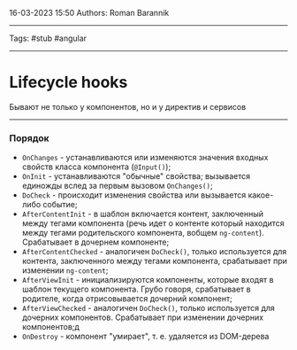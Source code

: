 16-03-2023
15:50
Authors: Roman Barannik
***
Tags: #stub #angular 
***
# Lifecycle hooks

Бывают не только у компонентов, но и у директив и сервисов

---

### Порядок

-   `OnChanges` - устанавливаются или изменяются значения входных свойств класса компонента (`@Input()`);
-   `OnInit` - устанавливаются "обычные" свойства; вызывается единожды вслед за первым вызовом `OnChanges()`;
-   `DoCheck` - происходит изменения свойства или вызывается какое-либо событие;
-   `AfterContentInit` - в шаблон включается контент, заключенный между тегами компонента (речь идет о контенте который находится между тегами родительского компонента, вобщем `ng-content`). Срабатывает в дочернем компоненте;
-   `AfterContentChecked` - аналогичен `DoCheck()`, только используется для контента, заключенного между тегами компонента, срабатывает при изменении `ng-content`;
-   `AfterViewInit` - инициализируются компоненты, которые входят в шаблон текущего компонента. Грубо говоря, срабатывает в родителе, когда отрисовывается дочерний компонент;
-   `AfterViewChecked` - аналогичен `DoCheck()`, только используется для дочерних компонентов. Срабатывает при изменении дочерних компонентов;д
-   `OnDestroy` - компонент "умирает", т. е. удаляется из DOM-дерева


